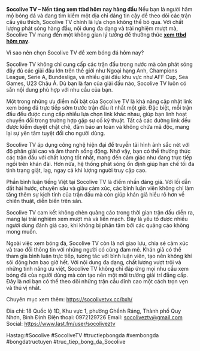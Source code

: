 <strong>Socolive TV – Nền tảng xem ttbd hôm nay hàng đầu</strong>
Nếu bạn là người hâm mộ bóng đá và đang tìm kiếm một địa chỉ đáng tin cậy để theo dõi các trận cầu yêu thích, Socolive TV chính là lựa chọn không thể bỏ qua. Với chất lượng phát sóng hàng đầu, nội dung đa dạng và trải nghiệm mượt mà, Socolive TV mang đến một không gian lý tưởng để thưởng thức <a href="https://socolivetvx.cc/"><strong>xem ttbd hôm nay</strong></a>.

Vì sao nên chọn Socolive TV để xem bóng đá hôm nay?

Socolive TV không chỉ cung cấp các trận đấu trong nước mà còn phát sóng đầy đủ các giải đấu lớn trên thế giới như Ngoại hạng Anh, Champions League, Serie A, Bundesliga, và nhiều giải đấu khu vực như AFF Cup, Sea Games, U23 Châu Á. Dù bạn là fan của giải đấu nào, Socolive TV luôn có sẵn nội dung phù hợp với nhu cầu của bạn.

Một trong những ưu điểm nổi bật của Socolive TV là khả năng cập nhật link xem bóng đá trực tiếp sớm trước trận đấu ít nhất một giờ. Đặc biệt, mỗi trận đấu đều được cung cấp nhiều lựa chọn link khác nhau, giúp bạn linh hoạt chuyển đổi trong trường hợp gặp sự cố kỹ thuật. Tất cả các đường link đều được kiểm duyệt chặt chẽ, đảm bảo an toàn và không chứa mã độc, mang lại sự yên tâm tuyệt đối cho người dùng.

Socolive TV áp dụng công nghệ hiện đại để truyền tải hình ảnh sắc nét với độ phân giải cao và âm thanh sống động. Nhờ vậy, bạn có thể thưởng thức các trận đấu với chất lượng tốt nhất, mang đến cảm giác như đang trực tiếp ngồi trên khán đài. Hơn nữa, hệ thống phát sóng ổn định giúp hạn chế tối đa tình trạng giật, lag, ngay cả khi lượng người truy cập cao.

Phần bình luận tiếng Việt tại Socolive TV là điểm nhấn đáng giá. Với lối dẫn dắt hài hước, chuyên sâu và giàu cảm xúc, các bình luận viên không chỉ làm tăng thêm sự kịch tính của trận đấu mà còn giúp khán giả hiểu rõ hơn về chiến thuật, diễn biến trên sân.

Socolive TV cam kết không chèn quảng cáo trong thời gian trận đấu diễn ra, mang lại trải nghiệm xem mượt mà và liền mạch. Đây là yếu tố được nhiều người dùng đánh giá cao, khi không bị phân tâm bởi các quảng cáo không mong muốn.

Ngoài việc xem bóng đá, Socolive TV còn là nơi giao lưu, chia sẻ cảm xúc và trao đổi thông tin với những người có cùng đam mê. Khán giả có thể tham gia bình luận trực tiếp, tương tác với bình luận viên, tạo nên không khí sôi động hơn bao giờ hết. Với nội dung đa dạng, chất lượng vượt trội và những tính năng ưu việt, Socolive TV không chỉ đáp ứng mọi nhu cầu xem bóng đá của người dùng mà còn tạo nên một môi trường giải trí đẳng cấp. Đây là nơi bạn có thể theo dõi những trận cầu đỉnh cao một cách trọn vẹn và thú vị nhất.

Chuyên mục xem thêm: <a href="https://socolivetvx.cc/bxh/">https://socolivetvx.cc/bxh/</a>

Đia chỉ: 18 Quốc lộ 1D, Khu vực 1, phường Ghềnh Ráng, Thành phố Quy Nhơn, Bình Định
Điện thoại: 0972129726
Email: socoliveztv@gmail.com
Social: <a href="https://www.last.fm/user/socoliveztv">https://www.last.fm/user/socoliveztv</a>

Hastag:#Socolive #SocoliveTV #tructiepbongda #xembongda #bongdatructuyen #truc_tiep_bong_da_Socolive